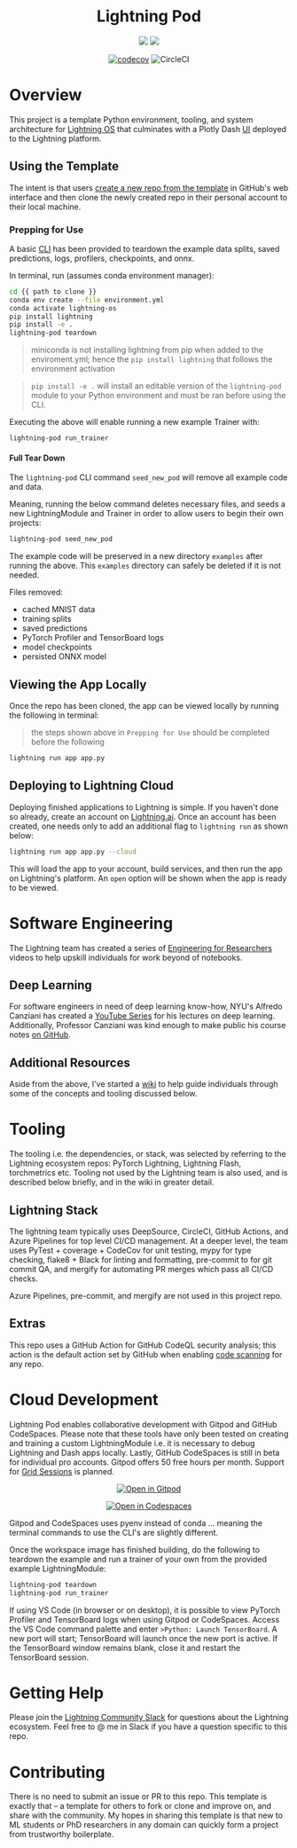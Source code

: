 <div align="center">

# Lightning Pod


![](https://img.shields.io/badge/Lightning.ai-Ecosystem-informational?style=flat&logo=pytorchlightning&logoColor=white&color=2bbc8a)
![](https://img.shields.io/badge/Grid.ai-Cloud_Compute-informational?style=flat&logo=grid.ai&logoColor=white&color=2bbc8a)

[![codecov](https://codecov.io/gh/JustinGoheen/lightning-pod/branch/main/graph/badge.svg)](https://codecov.io/gh/JustinGoheen/lightning-pod)
![CircleCI](https://circleci.com/gh/JustinGoheen/lightning-pod.svg?style=shield)


</div>

# Overview

This project is a template Python environment, tooling, and system architecture for [Lightning OS](https://www.pytorchlightning.ai/) that culminates with a Plotly Dash [UI](https://01g6bdbc5e55wc5ffgj11gtkxj.litng-ai-03.litng.ai/view/home) deployed to the Lightning platform.

## Using the Template

The intent is that users [create a new repo from the template](https://docs.github.com/en/repositories/creating-and-managing-repositories/creating-a-repository-from-a-template) in GitHub's web interface and then clone the newly created repo in their personal account to their local machine.

### Prepping for Use
A basic [CLI](https://github.com/JustinGoheen/hello-lightning/blob/main/lightning_pod/cli/lightningpod_cli.py) has been provided to teardown the example data splits, saved predictions, logs, profilers, checkpoints, and onnx.

In terminal, run (assumes conda environment manager):

```sh
cd {{ path to clone }}
conda env create --file environment.yml
conda activate lightning-os
pip install lightning
pip install -e .
lightning-pod teardown
```
> miniconda is not installing lightning from pip when added to the enviroment.yml; hence the `pip install lightning` that follows the environment activation 

> `pip install -e .` will install an editable version of the `lightning-pod` module to your Python environment and must be ran before using the CLI. 

Executing the above will enable running a new example Trainer with:

```
lightning-pod run_trainer
```

#### Full Tear Down
The `lightning-pod` CLI command `seed_new_pod` will remove all example code and data.

Meaning, running the below command deletes necessary files, and seeds a new LightningModule and Trainer in order to allow users to begin their own projects:

```sh
lightning-pod seed_new_pod
```

The example code will be preserved in a new directory `examples` after running the above. This `examples` directory can safely be deleted if it is not needed.

Files removed:

- cached MNIST data
- training splits
- saved predictions
- PyTorch Profiler and TensorBoard logs
- model checkpoints
- persisted ONNX model 


## Viewing the App Locally

Once the repo has been cloned, the app can be viewed locally by running the following in terminal:

> the steps shown above in `Prepping for Use` should be completed before the following

```sh
lightning run app app.py
```

## Deploying to Lightning Cloud

Deploying finished applications to Lightning is simple. If you haven't done so already, create an account on [Lightning.ai](https://www.pytorchlightning.ai/). Once an account has been created, one needs only to add an additional flag to `lightning run` as shown below:

```sh
lightning run app app.py --cloud
```

This will load the app to your account, build services, and then run the app on Lightning's platform. An `open` option will be shown when the app is ready to be viewed.

# Software Engineering

The Lightning team has created a series of [Engineering for Researchers](https://www.pytorchlightning.ai/edu/engineering-class) videos to help upskill individuals for work beyond of notebooks.

## Deep Learning

For software engineers in need of deep learning know-how, NYU's Alfredo Canziani has created a [YouTube Series](https://www.youtube.com/playlist?list=PLLHTzKZzVU9e6xUfG10TkTWApKSZCzuBI) for his lectures on deep learning. Additionally, Professor Canziani was kind enough to make public his course notes [on GitHub](https://github.com/Atcold/NYU-DLSP21).

## Additional Resources

Aside from the above, I've started a [wiki](https://justingoheen.github.io/lightning-engineer/) to help guide individuals through some of the concepts and tooling discussed below.

# Tooling

The tooling i.e. the dependencies, or stack, was selected by referring to the Lightning ecosystem repos: PyTorch Lightning, Lightning Flash, torchmetrics etc. Tooling not used by the Lightning team is also used, and is described below briefly, and in the wiki in greater detail.

## Lightning Stack

The lightning team typically uses DeepSource, CircleCI, GitHub Actions, and Azure Pipelines for top level CI/CD management. At a deeper level, the team uses PyTest + coverage + CodeCov for unit testing, mypy for type checking, flake8 + Black for linting and formatting, pre-commit to for git commit QA, and mergify for automating PR merges which pass all CI/CD checks.

Azure Pipelines, pre-commit, and mergify are not used in this project repo.

## Extras

This repo uses a GitHub Action for GitHub CodeQL security analysis; this action is the default action set by GitHub when enabling [code scanning](https://docs.github.com/en/code-security/code-scanning/automatically-scanning-your-code-for-vulnerabilities-and-errors/about-code-scanning) for any repo.

# Cloud Development

Lightning Pod enables collaborative development with Gitpod and GitHub CodeSpaces. Please note that these tools have only been tested on creating and training a custom LightningModule i.e. it is necessary to debug Lightning and Dash apps locally. Lastly, GitHub CodeSpaces is still in beta for individual pro accounts. Gitpod offers 50 free hours per month. Support for [Grid Sessions](https://docs.grid.ai/features/sessions) is planned.

<div align="center">

[![Open in Gitpod](https://gitpod.io/button/open-in-gitpod.svg)](https://gitpod.io/#https://github.com/JustinGoheen/lightning-pod)

[![Open in Codespaces](https://github.com/codespaces/badge.svg)](https://codespaces.new?repo=JustinGoheen/lightning-pod)

</div>

Gitpod and CodeSpaces uses pyenv instead of conda ... meaning the terminal commands to use the CLI's are slightly different.

Once the workspace image has finished building, do the following to teardown the example and run a trainer of your own from the provided example LightningModule:

```sh
lightning-pod teardown
lightning-pod run_trainer
```

If using VS Code (in browser or on desktop), it is possible to view PyTorch Profiler and TensorBoard logs when using Gitpod or CodeSpaces. Access the VS Code command palette and enter `>Python: Launch TensorBoard`. A new port will start; TensorBoard will launch once the new port is active. If the TensorBoard window remains blank, close it and restart the TensorBoard session.

# Getting Help

Please join the [Lightning Community Slack](https://join.slack.com/t/pytorch-lightning/shared_invite/zt-19m2xnz2o-hC80K2vGCoGCpP4vTh6T1g) for questions about the Lightning ecosystem. Feel free to @ me in Slack if you have a question specific to this repo.

# Contributing

There is no need to submit an issue or PR to this repo. This template is exactly that – a template for others to fork or clone and improve on, and share with the community. My hopes in sharing this template is that new to ML students or PhD researchers in any domain can quickly form a project from trustworthy boilerplate.